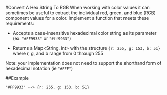 #Convert A Hex String To RGB
When working with color values it can sometimes be useful to extract the individual red, green, and blue (RGB) component values for a color. Implement a function that meets these requirements:

* Accepts a case-insensitive hexadecimal color string as its parameter (ex. ```"#FF9933"``` or ```"#ff9933"```)

* Returns a Map<String, int> with the structure ```{r: 255, g: 153, b: 51}``` where r, g, and b range from 0 through 255

Note: your implementation does not need to support the shorthand form of hexadecimal notation (ie ```"#FFF"```)

##Example

```"#FF9933" --> {r: 255, g: 153, b: 51}```